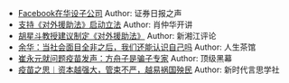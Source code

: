 - [Facebook在华设子公司](http://wechatscope.jmsc.hku.hk:8000/html?fn=gh_1a575253a9a1_2018-07-26_2653792533_RUMkcWuE70.y.tar.gz)
Author: 证券日报之声
- [支持《对外援助法》启动立法](http://wechatscope.jmsc.hku.hk:8000/html?fn=gh_b0c6552453ce_2018-07-26_2667121957_sg3rPjbVAl.y.tar.gz)
Author: 肖仲华开讲
- [胡星斗教授建议制定《对外援助法》](http://wechatscope.jmsc.hku.hk:8000/html?fn=gh_3b6e882de9d2_2018-07-26_2247488885_DEX5CspYQk.y.tar.gz)
Author: 新湘江评论
- [余华：当社会面目全非之后，我们还能认识自己吗](http://wechatscope.jmsc.hku.hk:8000/html?fn=gh_f5afdd146c83_2018-07-26_2649542186_KypR3s5OtZ.y.tar.gz)
Author: 人生茶馆
- [崔永元就问题疫苗发声：方舟子是骗子专家](http://wechatscope.jmsc.hku.hk:8000/html?fn=gh_761650aea012_2018-07-26_2655953261_0d8jDA1uE9.y.tar.gz)
Author: 顶级黑幕
- [疫苗之思︱资本越强大，管束不严，越易祸国殃民](http://wechatscope.jmsc.hku.hk:8000/html?fn=gh_b17c6b44f14b_2018-07-26_2247484538_E3YB6oi0ZA.y.tar.gz)
Author: 新时代言思学社
